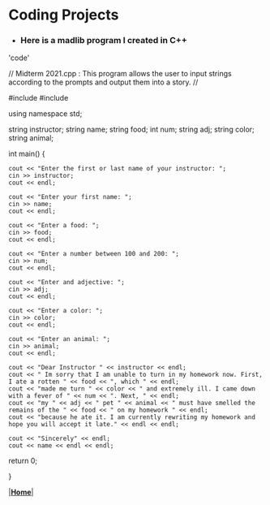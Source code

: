 # Coding Projects

+ ### **Here is a madlib program I created in C++**

'code'

// Midterm 2021.cpp : This program allows the user to input strings according to the prompts and output them into a story. 
//

#include <iostream>
#include <string>

using namespace std;

string instructor;
string name;
string food;
int num;
string adj;
string color;
string animal;


int main()
{

	cout << "Enter the first or last name of your instructor: ";
	cin >> instructor;
	cout << endl;

	cout << "Enter your first name: ";
	cin >> name;
	cout << endl;

	cout << "Enter a food: ";
	cin >> food;
	cout << endl;

	cout << "Enter a number between 100 and 200: ";
	cin >> num;	
	cout << endl;

	cout << "Enter and adjective: ";
	cin >> adj;
	cout << endl;

	cout << "Enter a color: ";
	cin >> color;
	cout << endl;

	cout << "Enter an animal: ";
	cin >> animal;
	cout << endl;

	cout << "Dear Instructor " << instructor << endl;
	cout << " Im sorry that I am unable to turn in my homework now. First, I ate a rotten " << food << ", which " << endl;
	cout << "made me turn " << color << " and extremely ill. I came down with a fever of " << num << ". Next, " << endl;
	cout << "my " << adj << " pet " << animal << " must have smelled the remains of the " << food << " on my homework " << endl;
	cout << "because he ate it. I am currently rewriting my homework and hope you will accept it late." << endl << endl;

	cout << "Sincerely" << endl;
	cout << name << endl << endl;


return 0;
		

}



|[**Home**](https://chogue7809.github.io/AboutMe/)|
